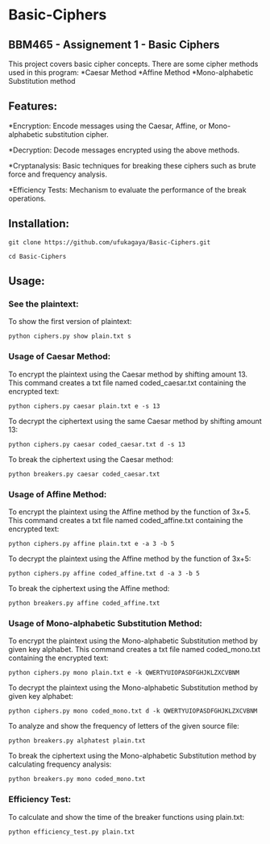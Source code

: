 # Basic-Ciphers
## BBM465 - Assignement 1 - Basic Ciphers
This project covers basic cipher concepts. There are some cipher methods used in this program: 
*Caesar Method
*Affine Method
*Mono-alphabetic Substitution method
 
## Features:
*Encryption: Encode messages using the Caesar, Affine, or Mono-alphabetic substitution cipher.

*Decryption: Decode messages encrypted using the above methods.

*Cryptanalysis: Basic techniques for breaking these ciphers such as brute force and frequency analysis.

*Efficiency Tests: Mechanism to evaluate the performance of the break operations.

## Installation:
```git clone https://github.com/ufukagaya/Basic-Ciphers.git```

```cd Basic-Ciphers```


## Usage:

### See the plaintext:

To show the first version of plaintext: 

```python ciphers.py show plain.txt s```

### Usage of Caesar Method:

To encrypt the plaintext using the Caesar method by shifting amount 13. This command creates a txt file named coded_caesar.txt containing the encrypted text: 

```python ciphers.py caesar plain.txt e -s 13```

To decrypt the ciphertext using the same Caesar method by shifting amount 13: 

```python ciphers.py caesar coded_caesar.txt d -s 13```

To break the ciphertext using the Caesar method: 

```python breakers.py caesar coded_caesar.txt```

### Usage of Affine Method:

To encrypt the plaintext using the Affine method by the function of 3x+5. This command creates a txt file named coded_affine.txt containing the encrypted text: 

```python ciphers.py affine plain.txt e -a 3 -b 5```

To decrypt the plaintext using the Affine method by the function of 3x+5: 

```python ciphers.py affine coded_affine.txt d -a 3 -b 5```

To break the ciphertext using the Affine method: 

```python breakers.py affine coded_affine.txt```

### Usage of Mono-alphabetic Substitution Method:

To encrypt the plaintext using the Mono-alphabetic Substitution method by given key alphabet. This command creates a txt file named coded_mono.txt containing the encrypted text: 

```python ciphers.py mono plain.txt e -k QWERTYUIOPASDFGHJKLZXCVBNM```

To decrypt the plaintext using the Mono-alphabetic Substitution method by given key alphabet: 

```python ciphers.py mono coded_mono.txt d -k QWERTYUIOPASDFGHJKLZXCVBNM```

To analyze and show the frequency of letters of the given source file: 

```python breakers.py alphatest plain.txt ```

To break the ciphertext using the Mono-alphabetic Substitution method by calculating frequency analysis: 

```python breakers.py mono coded_mono.txt```

### Efficiency Test:

To calculate and show the time of the breaker functions using plain.txt: 

```python efficiency_test.py plain.txt```
